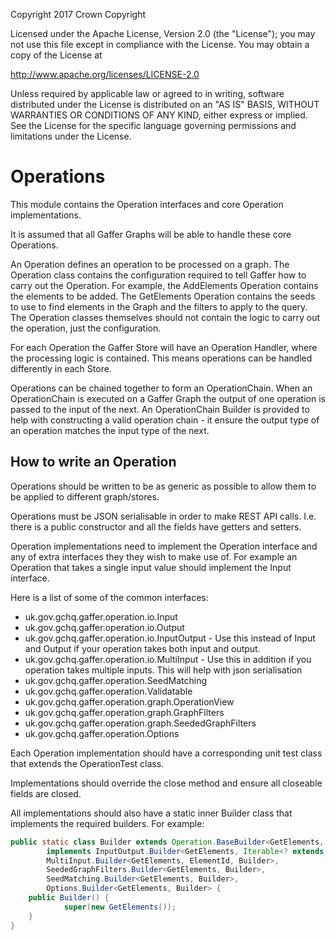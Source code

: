 Copyright 2017 Crown Copyright

Licensed under the Apache License, Version 2.0 (the "License");
you may not use this file except in compliance with the License.
You may obtain a copy of the License at

  http://www.apache.org/licenses/LICENSE-2.0

Unless required by applicable law or agreed to in writing, software
distributed under the License is distributed on an "AS IS" BASIS,
WITHOUT WARRANTIES OR CONDITIONS OF ANY KIND, either express or implied.
See the License for the specific language governing permissions and
limitations under the License.


Operations
============

This module contains the Operation interfaces and core Operation implementations.

It is assumed that all Gaffer Graphs will be able to handle these core Operations.

An Operation defines an operation to be processed on a graph. The Operation class
contains the configuration required to tell Gaffer how to carry out the Operation.
For example, the AddElements Operation contains the elements to be added. The
GetElements Operation contains the seeds to use to find elements in the Graph and
the filters to apply to the query. The Operation classes themselves should not contain
the logic to carry out the operation, just the configuration.

For each Operation the Gaffer Store will have an Operation Handler, where the 
 processing logic is contained. This means operations can be handled differently
 in each Store.

Operations can be chained together to form an OperationChain. When an OperationChain
is executed on a Gaffer Graph the output of one operation is passed to the input of the next.
An OperationChain Builder is provided to help with constructing a valid operation
chain - it ensure the output type of an operation matches the input type of the next.

## How to write an Operation

Operations should be written to be as generic as possible to allow them to be applied to different graph/stores.

Operations must be JSON serialisable in order to make REST API calls. I.e. there
is a public constructor and all the fields have getters and setters.

Operation implementations need to implement the Operation interface and any of 
extra interfaces they they wish to make use of. For example an Operation that
takes a single input value should implement the Input interface.

Here is a list of some of the common interfaces:
- uk.gov.gchq.gaffer.operation.io.Input
- uk.gov.gchq.gaffer.operation.io.Output
- uk.gov.gchq.gaffer.operation.io.InputOutput - Use this instead of Input and Output if your operation takes both input and output.
- uk.gov.gchq.gaffer.operation.io.MultiInput - Use this in addition if you operation takes multiple inputs. This will help with json  serialisation
- uk.gov.gchq.gaffer.operation.SeedMatching
- uk.gov.gchq.gaffer.operation.Validatable
- uk.gov.gchq.gaffer.operation.graph.OperationView
- uk.gov.gchq.gaffer.operation.graph.GraphFilters
- uk.gov.gchq.gaffer.operation.graph.SeededGraphFilters
- uk.gov.gchq.gaffer.operation.Options

Each Operation implementation should have a corresponding unit test class
that extends the OperationTest class.

Implementations should override the close method and ensure all closeable fields are closed.

All implementations should also have a static inner Builder class that implements
the required builders. For example:

```java
public static class Builder extends Operation.BaseBuilder<GetElements, Builder>
        implements InputOutput.Builder<GetElements, Iterable<? extends ElementId>, CloseableIterable<? extends Element>, Builder>,
        MultiInput.Builder<GetElements, ElementId, Builder>,
        SeededGraphFilters.Builder<GetElements, Builder>,
        SeedMatching.Builder<GetElements, Builder>,
        Options.Builder<GetElements, Builder> {
    public Builder() {
            super(new GetElements());
    }
}
```